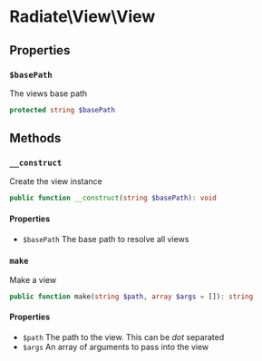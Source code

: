 # Radiate\View\View

## Properties

### `$basePath`

The views base path

```php
protected string $basePath
```

## Methods

### `__construct`

Create the view instance

```php
public function __construct(string $basePath): void
```

#### Properties

- `$basePath` The base path to resolve all views

### `make`

Make a view

```php
public function make(string $path, array $args = []): string
```

#### Properties

- `$path` The path to the view. This can be _dot_ separated
- `$args` An array of arguments to pass into the view
